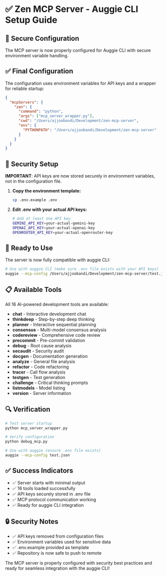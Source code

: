 # ✅ Zen MCP Server - Auggie CLI Setup Guide

## 🔧 Secure Configuration

The MCP server is now properly configured for Auggie CLI with secure environment variable handling.

## ✅ Final Configuration

The configuration uses environment variables for API keys and a wrapper for reliable startup:

```json
{
  "mcpServers": {
    "zen": {
      "command": "python",
      "args": ["mcp_server_wrapper.py"],
      "cwd": "/Users/ajjoobandi/Development/zen-mcp-server",
      "env": {
        "PYTHONPATH": "/Users/ajjoobandi/Development/zen-mcp-server"
      }
    }
  }
}
```

## 🔐 Security Setup

**IMPORTANT**: API keys are now stored securely in environment variables, not in the configuration file.

1. **Copy the environment template:**
   ```bash
   cp .env.example .env
   ```

2. **Edit .env with your actual API keys:**
   ```bash
   # Add at least one API key
   GEMINI_API_KEY=your-actual-gemini-key
   OPENAI_API_KEY=your-actual-openai-key
   OPENROUTER_API_KEY=your-actual-openrouter-key
   ```

## 🚀 Ready to Use

The server is now fully compatible with auggie CLI:

```bash
# Use with auggie CLI (make sure .env file exists with your API keys)
auggie --mcp-config /Users/ajjoobandi/Development/zen-mcp-server/test.json
```

## 📋 Available Tools

All 16 AI-powered development tools are available:
- **chat** - Interactive development chat
- **thinkdeep** - Step-by-step deep thinking
- **planner** - Interactive sequential planning
- **consensus** - Multi-model consensus analysis
- **codereview** - Comprehensive code review
- **precommit** - Pre-commit validation
- **debug** - Root cause analysis
- **secaudit** - Security audit
- **docgen** - Documentation generation
- **analyze** - General file analysis
- **refactor** - Code refactoring
- **tracer** - Call flow analysis
- **testgen** - Test generation
- **challenge** - Critical thinking prompts
- **listmodels** - Model listing
- **version** - Server information

## 🔍 Verification

```bash
# Test server startup
python mcp_server_wrapper.py

# Verify configuration
python debug_mcp.py

# Use with auggie (ensure .env file exists)
auggie --mcp-config test.json
```

## ✅ Success Indicators

- ✅ Server starts with minimal output
- ✅ 16 tools loaded successfully
- ✅ API keys securely stored in .env file
- ✅ MCP protocol communication working
- ✅ Ready for auggie CLI integration

## 🔒 Security Notes

- ✅ API keys removed from configuration files
- ✅ Environment variables used for sensitive data
- ✅ .env.example provided as template
- ✅ Repository is now safe to push to remote

The MCP server is properly configured with security best practices and ready for seamless integration with the auggie CLI!
